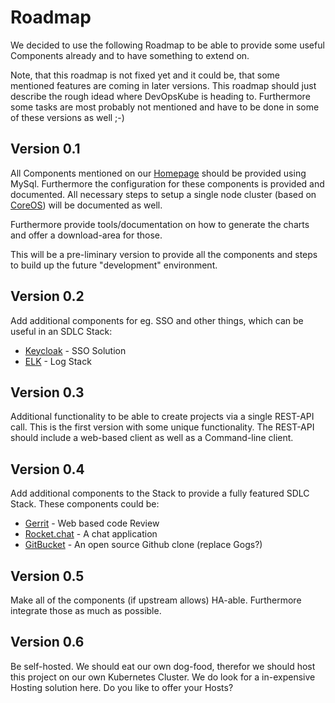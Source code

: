 # Roadmap

We decided to use the following Roadmap to be able to provide some useful Components already and to have something to extend on.

Note, that this roadmap is not fixed yet and it could be, that some mentioned features are coming in later versions. This roadmap should just describe the rough idead where DevOpsKube is heading to. Furthermore some tasks are most probably not mentioned and have to be done in some of these versions as well ;-)

## Version 0.1

All Components mentioned on our [Homepage](/) should be provided using MySql. Furthermore the configuration for these components is provided and documented. All necessary steps to setup a single node cluster (based on [CoreOS](https://coreos.com/)) will be documented as well.

Furthermore provide tools/documentation on how to generate the charts and offer a download-area for those.

This will be a pre-liminary version to provide all the components and steps to build up the future "development" environment.

## Version 0.2

Add additional components for eg. SSO and other things, which can be useful in an SDLC Stack:

* [Keycloak](http://www.keycloak.org/) - SSO Solution
* [ELK](https://www.elastic.co/products/kibana) - Log Stack

## Version 0.3

Additional functionality to be able to create projects via a single REST-API call. This is the first version with some unique functionality. The REST-API should include a web-based client as well as a Command-line client.

## Version 0.4

Add additional components to the Stack to provide a fully featured SDLC Stack. These components could be:

* [Gerrit](https://www.gerritcodereview.com/) - Web based code Review
* [Rocket.chat](https://rocket.chat/) - A chat application
* [GitBucket](https://github.com/gitbucket/gitbucket) - An open source Github clone (replace Gogs?)

## Version 0.5

Make all of the components (if upstream allows) HA-able. Furthermore integrate those as much as possible.

## Version 0.6

Be self-hosted. We should eat our own dog-food, therefor we should host this project on our own Kubernetes Cluster. We do look for a in-expensive Hosting solution here. Do you like to offer your Hosts?
